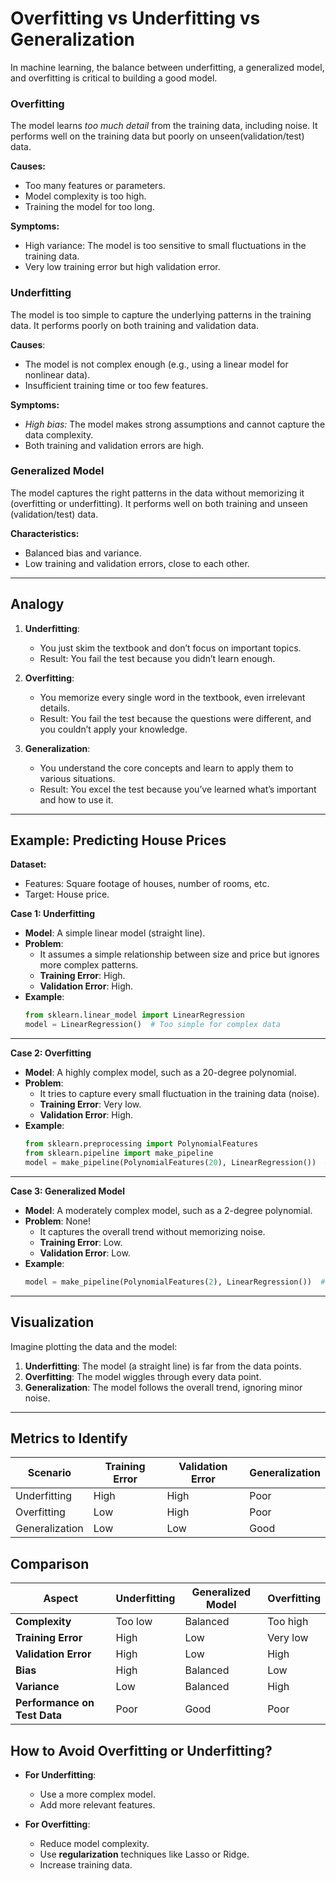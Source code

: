 # Overfitting vs Underfitting vs Generalization

In machine learning, the balance between underfitting, a generalized model, and overfitting is critical to building a good model. 

### Overfitting
The model learns *too much detail* from the training data, including noise. 
It performs well on the training data but poorly on unseen(validation/test) data. 

**Causes:**
- Too many features or parameters.
- Model complexity is too high.
- Training the model for too long.

**Symptoms:**
- High variance: The model is too sensitive to small fluctuations in the training data.
- Very low training error but high validation error.


### Underfitting
The model is too simple to capture the underlying patterns in the training data.
It performs poorly on both training and validation data.

**Causes**:
- The model is not complex enough (e.g., using a linear model for nonlinear data).
- Insufficient training time or too few features.

**Symptoms:**
- *High bias:* The model makes strong assumptions and cannot capture the data complexity.
- Both training and validation errors are high. 

### Generalized Model
The model captures the right patterns in the data without memorizing it (overfitting or underfitting).
It performs well on both training and unseen (validation/test) data.

**Characteristics:**
- Balanced bias and variance.
- Low training and validation errors, close to each other.

---
## Analogy
1. **Underfitting**:
   - You just skim the textbook and don’t focus on important topics.
   - Result: You fail the test because you didn’t learn enough.
   
2. **Overfitting**:
   - You memorize every single word in the textbook, even irrelevant details.
   - Result: You fail the test because the questions were different, and you couldn’t apply your knowledge.

3. **Generalization**:
   - You understand the core concepts and learn to apply them to various situations.
   - Result: You excel the test because you’ve learned what’s important and how to use it.
---
## Example: Predicting House Prices

**Dataset:**
- Features: Square footage of houses, number of rooms, etc.
- Target: House price.


**Case 1: Underfitting**
- **Model**: A simple linear model (straight line).
- **Problem**: 
  - It assumes a simple relationship between size and price but ignores more complex patterns.
  - **Training Error**: High.
  - **Validation Error**: High.
- **Example**:
  ```python
  from sklearn.linear_model import LinearRegression
  model = LinearRegression()  # Too simple for complex data
  ```

---

**Case 2: Overfitting**
- **Model**: A highly complex model, such as a 20-degree polynomial.
- **Problem**: 
  - It tries to capture every small fluctuation in the training data (noise).
  - **Training Error**: Very low.
  - **Validation Error**: High.
- **Example**:
  ```python
  from sklearn.preprocessing import PolynomialFeatures
  from sklearn.pipeline import make_pipeline
  model = make_pipeline(PolynomialFeatures(20), LinearRegression())  # Overly complex
  ```

---

**Case 3: Generalized Model**
- **Model**: A moderately complex model, such as a 2-degree polynomial.
- **Problem**: None!
  - It captures the overall trend without memorizing noise.
  - **Training Error**: Low.
  - **Validation Error**: Low.
- **Example**:
  ```python
  model = make_pipeline(PolynomialFeatures(2), LinearRegression())  # Balanced
  ```

---
## Visualization
Imagine plotting the data and the model:
1. **Underfitting**: The model (a straight line) is far from the data points.
2. **Overfitting**: The model wiggles through every data point.
3. **Generalization**: The model follows the overall trend, ignoring minor noise.

---
## Metrics to Identify
| Scenario       | Training Error | Validation Error | Generalization |
|-----------------|----------------|------------------|----------------|
| Underfitting    | High           | High             | Poor           |
| Overfitting     | Low            | High             | Poor           |
| Generalization  | Low            | Low              | Good           |


## Comparison

| **Aspect**               | **Underfitting**                          | **Generalized Model**                       | **Overfitting**                          |
|---------------------------|-------------------------------------------|---------------------------------------------|------------------------------------------|
| **Complexity**            | Too low                                   | Balanced                                    | Too high                                 |
| **Training Error**        | High                                      | Low                                        | Very low                                 |
| **Validation Error**      | High                                      | Low                                        | High                                     |
| **Bias**                  | High                                      | Balanced                                   | Low                                      |
| **Variance**              | Low                                       | Balanced                                   | High                                     |
| **Performance on Test Data** | Poor                                   | Good                                       | Poor                                     |

## How to Avoid Overfitting or Underfitting?
- **For Underfitting**:
  - Use a more complex model.
  - Add more relevant features.
  
- **For Overfitting**:
  - Reduce model complexity.
  - Use **regularization** techniques like Lasso or Ridge.
  - Increase training data.
